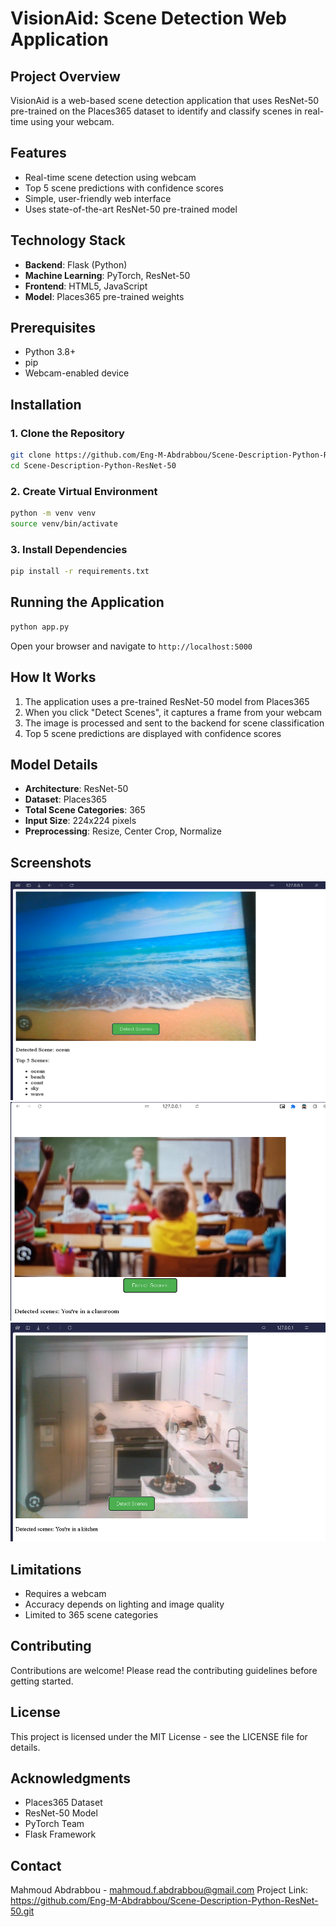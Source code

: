 # VisionAid: Scene Detection Web Application

## Project Overview
VisionAid is a web-based scene detection application that uses ResNet-50 pre-trained on the Places365 dataset to identify and classify scenes in real-time using your webcam.

## Features
- Real-time scene detection using webcam
- Top 5 scene predictions with confidence scores
- Simple, user-friendly web interface
- Uses state-of-the-art ResNet-50 pre-trained model

## Technology Stack
- **Backend**: Flask (Python)
- **Machine Learning**: PyTorch, ResNet-50
- **Frontend**: HTML5, JavaScript
- **Model**: Places365 pre-trained weights

## Prerequisites
- Python 3.8+
- pip
- Webcam-enabled device

## Installation

### 1. Clone the Repository
```bash
git clone https://github.com/Eng-M-Abdrabbou/Scene-Description-Python-ResNet-50.git
cd Scene-Description-Python-ResNet-50
```

### 2. Create Virtual Environment
```bash
python -m venv venv
source venv/bin/activate  
```

### 3. Install Dependencies
```bash
pip install -r requirements.txt
```

## Running the Application
```bash
python app.py
```
Open your browser and navigate to `http://localhost:5000`

## How It Works
1. The application uses a pre-trained ResNet-50 model from Places365
2. When you click "Detect Scenes", it captures a frame from your webcam
3. The image is processed and sent to the backend for scene classification
4. Top 5 scene predictions are displayed with confidence scores

## Model Details
- **Architecture**: ResNet-50
- **Dataset**: Places365
- **Total Scene Categories**: 365
- **Input Size**: 224x224 pixels
- **Preprocessing**: Resize, Center Crop, Normalize

## Screenshots

<img src="\Images\1.png" width="600" height="350" />

<img src="\Images\2.png" width="600" height="350" />

<img src="\Images\3.png" width="600" height="350" />

## Limitations
- Requires a webcam
- Accuracy depends on lighting and image quality
- Limited to 365 scene categories

## Contributing
Contributions are welcome! Please read the contributing guidelines before getting started.

## License
This project is licensed under the MIT License - see the LICENSE file for details.

## Acknowledgments
- Places365 Dataset
- ResNet-50 Model
- PyTorch Team
- Flask Framework

## Contact
Mahmoud Abdrabbou - mahmoud.f.abdrabbou@gmail.com
Project Link: https://github.com/Eng-M-Abdrabbou/Scene-Description-Python-ResNet-50.git